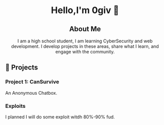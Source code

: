 <h1 align="center">Hello,I'm 0giv 👋</h1>

<p align="center">
<!--   <img src="[https://your-image-url.com/your-image.png](https://avatars.githubusercontent.com/u/138109429?s=400&u=288eebd09fce4eb308bdbf64c0465018520c5fe3&v=4)" alt="Profile Picture"> -->
</p>


<h2 align="center">About Me</h2>

<p align="center">
  I am a high school student, I am learning CyberSecurity and web development. I develop projects in these areas, share what I learn, and engage with the community.
</p>

<h2>🚀 Projects</h2>

<h3>Project 1: CanSurvive</h3>

<p>
An Anonymous Chatbox.  
</p>

<h3>Exploits</h3>

<p>
I planned I will do some exploit witdh 80%-90% fud.  
</p>

